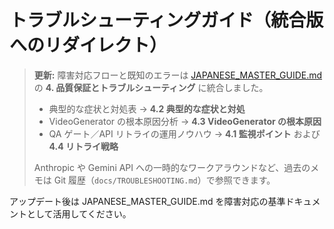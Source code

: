 # トラブルシューティングガイド（統合版へのリダイレクト）

> **更新:** 障害対応フローと既知のエラーは [JAPANESE_MASTER_GUIDE.md](JAPANESE_MASTER_GUIDE.md) の **4. 品質保証とトラブルシューティング** に統合しました。
>
> - 典型的な症状と対処表 → **4.2 典型的な症状と対処**
> - VideoGenerator の根本原因分析 → **4.3 VideoGenerator の根本原因**
> - QA ゲート／API リトライの運用ノウハウ → **4.1 監視ポイント** および **4.4 リトライ戦略**
>
> Anthropic や Gemini API への一時的なワークアラウンドなど、過去のメモは Git 履歴（`docs/TROUBLESHOOTING.md`）で参照できます。

アップデート後は JAPANESE_MASTER_GUIDE.md を障害対応の基準ドキュメントとして活用してください。
